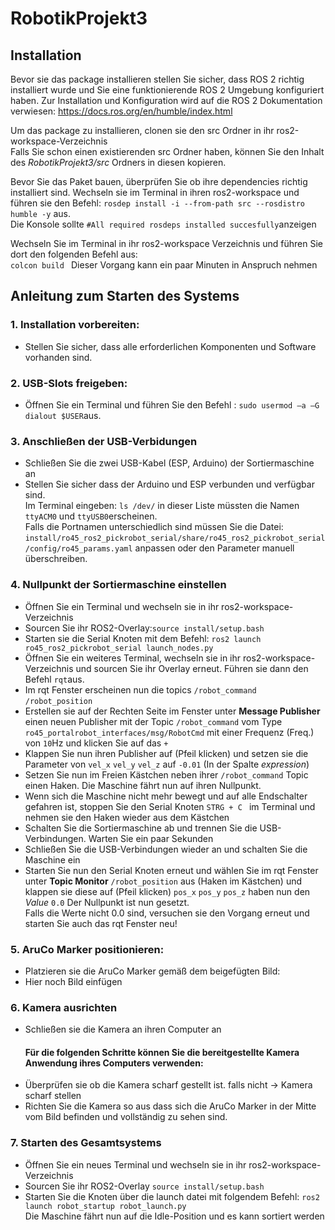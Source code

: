 # RobotikProjekt3



## Installation
Bevor sie das package installieren stellen Sie sicher, dass ROS 2 richtig installiert wurde und Sie eine funktionierende ROS 2 Umgebung konfiguriert haben.
Zur Installation und Konfiguration wird auf die ROS 2 Dokumentation verwiesen: https://docs.ros.org/en/humble/index.html

Um das package zu installieren, clonen sie den src Ordner in ihr ros2-workspace-Verzeichnis
<br>Falls Sie schon einen existierenden src Ordner haben, können Sie den Inhalt des *RobotikProjekt3/src* Ordners in diesen kopieren.

Bevor Sie das Paket bauen, überprüfen Sie ob ihre dependencies richtig installiert sind.
Wechseln sie im Terminal in ihren ros2-workspace und führen sie den Befehl: ```rosdep install -i --from-path src --rosdistro humble -y``` aus.
<br> Die Konsole sollte ```#All required rosdeps installed succesfully```anzeigen

Wechseln Sie im Terminal in ihr ros2-workspace Verzeichnis und führen Sie dort den folgenden Befehl aus: <br>```colcon build ``` Dieser Vorgang kann ein paar Minuten in Anspruch nehmen

## Anleitung zum Starten des Systems
### 1. Installation vorbereiten:
- Stellen Sie sicher, dass alle erforderlichen Komponenten und Software vorhanden sind.
### 2. USB-Slots freigeben:
 - Öffnen Sie ein Terminal und führen Sie den Befehl : ```sudo usermod –a –G dialout $USER```aus.
### 3. Anschließen der USB-Verbidungen
 - Schließen Sie die zwei USB-Kabel (ESP, Arduino) der Sortiermaschine an
 - Stellen Sie sicher dass der Arduino und ESP verbunden und verfügbar sind.
   <br> Im Terminal eingeben: ```ls /dev/``` in dieser Liste müssten die Namen ```ttyACM0``` und ```ttyUSB0```erscheinen.
   <br> Falls die Portnamen unterschiedlich sind müssen Sie die Datei: ```install/ro45_ros2_pickrobot_serial/share/ro45_ros2_pickrobot_serial/config/ro45_params.yaml``` anpassen oder den Parameter manuell überschreiben.
### 4. Nullpunkt der Sortiermaschine einstellen
-  Öffnen Sie ein Terminal und wechseln sie in ihr ros2-workspace-Verzeichnis
-  Sourcen Sie ihr ROS2-Overlay:```source install/setup.bash```
-  Starten sie die Serial Knoten mit dem Befehl: ```ros2 launch ro45_ros2_pickrobot_serial launch_nodes.py```
-  Öffnen Sie ein weiteres Terminal, wechseln sie in ihr ros2-workspace-Verzeichnis und sourcen Sie ihr Overlay erneut. Führen sie dann den Befehl ```rqt```aus.
-  Im rqt Fenster erscheinen nun die topics ```/robot_command``` ```/robot_position```
-  Erstellen sie auf der Rechten Seite im Fenster unter **Message Publisher** einen neuen Publisher mit der Topic ```/robot_command``` vom Type ```ro45_portalrobot_interfaces/msg/RobotCmd``` mit einer Frequenz (Freq.) von ```10```Hz und klicken Sie auf das ```+```
-  Klappen Sie nun ihren Publisher auf (Pfeil klicken) und setzen sie die Parameter von ```vel_x``` ```vel_y``` ```vel_z``` auf ```-0.01``` (In der Spalte *expression*)
-  Setzen Sie nun im Freien Kästchen neben ihrer ```/robot_command``` Topic einen Haken. Die Maschine fährt nun auf ihren Nullpunkt.
-  Wenn sich die Maschine nicht mehr bewegt und auf alle Endschalter gefahren ist, stoppen Sie den Serial Knoten ```STRG + C ``` im Terminal und nehmen sie den Haken wieder aus dem Kästchen
-  Schalten Sie die Sortiermaschine ab und trennen Sie die USB-Verbindungen. Warten Sie ein paar Sekunden
-  Schließen Sie die USB-Verbindungen wieder an und schalten Sie die Maschine ein
-  Starten Sie nun den Serial Knoten erneut und
   wählen Sie im rqt Fenster unter **Topic Monitor** ```/robot_position``` aus (Haken im Kästchen) und klappen sie diese auf (Pfeil klicken)
   ```pos_x``` ```pos_y``` ```pos_z``` haben nun den *Value* ```0.0``` Der Nullpunkt ist nun gesetzt.
   <br> Falls die Werte nicht 0.0 sind, versuchen sie den Vorgang erneut und starten Sie auch das rqt Fenster neu!
### 5. AruCo Marker positionieren:
- Platzieren sie die AruCo Marker gemäß dem beigefügten Bild:
- Hier noch Bild einfügen
### 6. Kamera ausrichten
- Schließen sie die Kamera an ihren Computer an
  #### Für die folgenden Schritte können Sie die bereitgestellte Kamera Anwendung ihres Computers verwenden: 
- Überprüfen sie ob die Kamera scharf gestellt ist. falls nicht -> Kamera scharf stellen
- Richten Sie die Kamera so aus dass sich die AruCo Marker in der Mitte vom Bild befinden und vollständig zu sehen sind.

### 7. Starten des Gesamtsystems
- Öffnen Sie ein neues Terminal und wechseln sie in ihr ros2-workspace-Verzeichnis
- Sourcen Sie ihr ROS2-Overlay ```source install/setup.bash```
- Starten Sie die Knoten über die launch datei mit folgendem Befehl: ```ros2 launch robot_startup robot_launch.py```
  <br> Die Maschine fährt nun auf die Idle-Position und es kann sortiert werden




 

